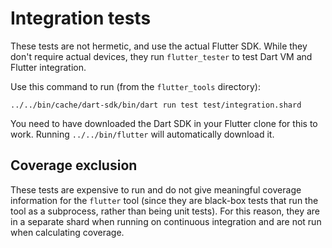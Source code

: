 # Integration tests

These tests are not hermetic, and use the actual Flutter SDK. While
they don't require actual devices, they run `flutter_tester` to test
Dart VM and Flutter integration.

Use this command to run (from the `flutter_tools` directory):

```shell
../../bin/cache/dart-sdk/bin/dart run test test/integration.shard
```

You need to have downloaded the Dart SDK in your Flutter clone for this
to work. Running `../../bin/flutter` will automatically download it.

## Coverage exclusion

These tests are expensive to run and do not give meaningful coverage
information for the `flutter` tool (since they are black-box tests that
run the tool as a subprocess, rather than being unit tests). For this
reason, they are in a separate shard when running on continuous
integration and are not run when calculating coverage.
